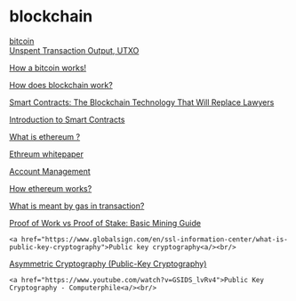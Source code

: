 # blockchain
<a href = "https://bitcoin.org/bitcoin.pdf"> bitcoin </a> <br/>
<a href = "https://smithandcrown.com/glossary/unspent-transaction-outputs-utxo/"> Unspent Transaction Output, UTXO </a> <br/>

<a href = "https://www.ccn.com/bitcoin-cash-pools-the-majority-of-bitcoin-sv-blocks-are-mined-by-unknown-yes-really/"> How a bitcoin works! </a> <br/>

<a href = "https://onezero.medium.com/how-does-the-blockchain-work-98c8cd01d2ae"> How does blockchain work? </a> <br/>

<a href = "https://blockgeeks.com/guides/smart-contracts/"> Smart Contracts: The Blockchain Technology That Will Replace Lawyers</a> <br/>

<a href="https://docs.soliditylang.org/en/develop/introduction-to-smart-contracts.html">Introduction to Smart Contracts</a> <br/>

<a href="https://ethdocs.org/en/latest/introduction/what-is-ethereum.html">What is ethereum ? <a/><br/>
  
<a href="https://ethereum.org/en/whitepaper/"> Ethreum whitepaper<a/><br/>

<a href="https://ethdocs.org/en/latest/account-management.html"> Account Management<a/> <br/>
  
  <a href="https://www.coindesk.com/learn/ethereum-101/how-ethereum-works"> How ethereum works?<a/> <br/>

  <a href="https://ethereum.stackexchange.com/questions/3/what-is-meant-by-the-term-gas"> What is meant by gas in transaction?<a/><br/>
    
   <a href="https://blockgeeks.com/guides/proof-of-work-vs-proof-of-stake/">Proof of Work vs Proof of Stake: Basic Mining Guide</a><br/>
    
    <a href="https://www.globalsign.com/en/ssl-information-center/what-is-public-key-cryptography">Public key cryptography<a/><br/>
      
  <a href="https://searchsecurity.techtarget.com/definition/asymmetric-cryptography"> Asymmetric Cryptography (Public-Key Cryptography)<a/> <br/>
    
    <a href="https://www.youtube.com/watch?v=GSIDS_lvRv4">Public Key Cryptography - Computerphile<a/><br/>
 
 
